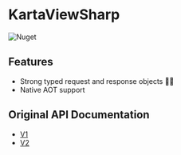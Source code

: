 # KartaViewSharp
![Nuget](https://img.shields.io/nuget/v/KartaViewSharp?link=https%3A%2F%2Fwww.nuget.org%2Fpackages%2FKartaViewSharp)

## Features

* Strong typed request and response objects 💪🏻
* Native AOT support


## Original API Documentation

* [V1](https://api.openstreetcam.org/api/doc.html)
* [V2](http://doc.kartaview.org/)